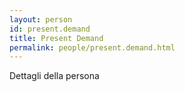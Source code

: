 ```yaml
---
layout: person
id: present.demand
title: Present Demand
permalink: people/present.demand.html
---
```


Dettagli della persona